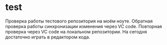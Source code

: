 # test
Проверка работы тестового репозитория на моём ноуте.
Обратная проверка работы синхронизации изменения через VC code.
Повторная проверка через VC code на локальном репозитории.
На сегодня достаточно играть в редактором кода.